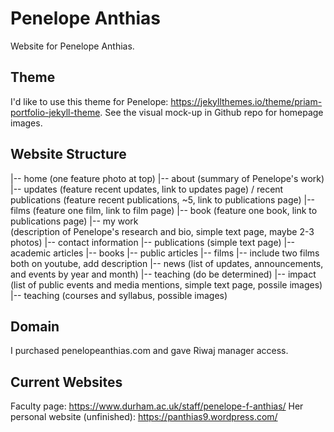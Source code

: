 # Penelope Anthias

Website for Penelope Anthias.

## Theme
I'd like to use this theme for Penelope: https://jekyllthemes.io/theme/priam-portfolio-jekyll-theme. See the visual mock-up in Github repo for homepage images.

## Website Structure

|-- home (one feature photo at top)
    |-- about (summary of Penelope's work)
    |-- updates (feature recent updates, link to updates page) / recent publications (feature recent publications, ~5, link to publications page)
    |-- films (feature one film, link to film page)
    |-- book (feature one book, link to publications page)
|-- my work    
    (description of Penelope's research and bio, simple text page, maybe 2-3 photos)
    |-- contact information
|-- publications (simple text page)
    |-- academic articles
    |-- books
    |-- public articles
|-- films
    |-- include two films both on youtube, add description
|-- news 
    (list of updates, announcements, and events by year and month)
|-- teaching 
    (do be determined)
|-- impact 
    (list of public events and media mentions, simple text page, possile images)
|-- teaching 
    (courses and syllabus, possible images)

## Domain

I purchased penelopeanthias.com and gave Riwaj manager access.

## Current Websites

Faculty page: https://www.durham.ac.uk/staff/penelope-f-anthias/
Her personal website (unfinished): https://panthias9.wordpress.com/